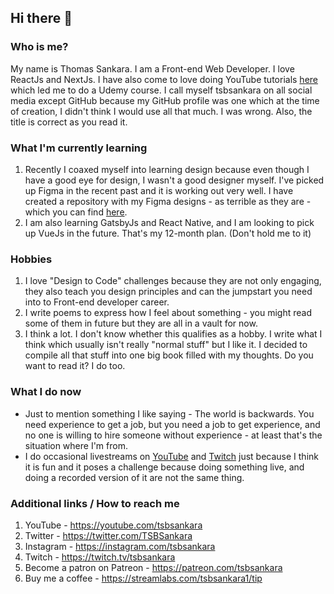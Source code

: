 ## Hi there 👋

### Who is me?

My name is Thomas Sankara. I am a Front-end Web Developer. I love ReactJs and NextJs. I have also come to love doing YouTube tutorials [here](https://youtube.com/tsbsankara) which led me to do a Udemy course.
I call myself tsbsankara on all social media except GitHub because my GitHub profile was one which at the time of creation, I didn't think I would use all that much. I was wrong.
Also, the title is correct as you read it.

### What I'm currently learning

1. Recently I coaxed myself into learning design because even though I have a good eye for design, I wasn't a good designer myself. I've picked up Figma in the recent past and it is working out very well. I have created a repository with my Figma designs - as terrible as they are - which you can find [here](https://github.com/SankThomas/figma-designs).
2. I am also learning GatsbyJs and React Native, and I am looking to pick up VueJs in the future. That's my 12-month plan. (Don't hold me to it)

### Hobbies

1. I love "Design to Code" challenges because they are not only engaging, they also teach you design principles and can the jumpstart you need into to Front-end developer career.
2. I write poems to express how I feel about something - you might read some of them in future but they are all in a vault for now.
3. I think a lot. I don't know whether this qualifies as a hobby. I write what I think which usually isn't really "normal stuff" but I like it. I decided to compile all that stuff into one big book filled with my thoughts. Do you want to read it? I do too.

### What I do now

- Just to mention something I like saying - The world is backwards. You need experience to get a job, but you need a job to get experience, and no one is willing to hire someone without experience - at least that's the situation where I'm from.
- I do occasional livestreams on [YouTube](https://youtube.com/tsbsankara) and [Twitch](https://twitch.tv/tsbsankara) just because I think it is fun and it poses a challenge because doing something live, and doing a recorded version of it are not the same thing.

### Additional links / How to reach me

1. YouTube - https://youtube.com/tsbsankara
2. Twitter - https://twitter.com/TSBSankara
3. Instagram - https://instagram.com/tsbsankara
4. Twitch - https://twitch.tv/tsbsankara
5. Become a patron on Patreon - https://patreon.com/tsbsankara
5. Buy me a coffee - https://streamlabs.com/tsbsankara1/tip
